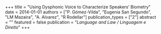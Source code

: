 +++
title = "Using Dysphonic Voice to Characterize Speakers’ Biometry"
date = 2014-01-01
authors = ["P. Gómez-Vilda", "Eugenia San Segundo", "LM Mazaira", "A. Alvarez", "R Rodellar"]
publication_types = ["2"]
abstract = ""
featured = false
publication = "*Language and Law / Linguagem e Direito*"
+++

